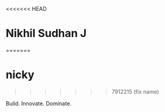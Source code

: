 <<<<<<< HEAD
# Nikhil Sudhan J
=======
# nicky
>>>>>>> 7912215 (fix name)

Build. Innovate. Dominate.
